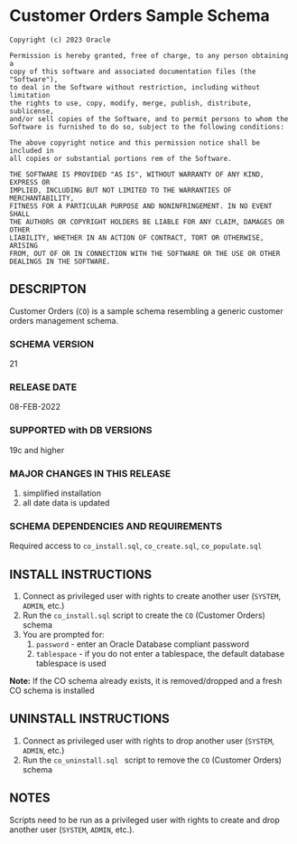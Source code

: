 # Customer Orders Sample Schema 

```
Copyright (c) 2023 Oracle

Permission is hereby granted, free of charge, to any person obtaining a
copy of this software and associated documentation files (the "Software"),
to deal in the Software without restriction, including without limitation
the rights to use, copy, modify, merge, publish, distribute, sublicense,
and/or sell copies of the Software, and to permit persons to whom the
Software is furnished to do so, subject to the following conditions:

The above copyright notice and this permission notice shall be included in
all copies or substantial portions rem of the Software.

THE SOFTWARE IS PROVIDED "AS IS", WITHOUT WARRANTY OF ANY KIND, EXPRESS OR
IMPLIED, INCLUDING BUT NOT LIMITED TO THE WARRANTIES OF MERCHANTABILITY,
FITNESS FOR A PARTICULAR PURPOSE AND NONINFRINGEMENT. IN NO EVENT SHALL
THE AUTHORS OR COPYRIGHT HOLDERS BE LIABLE FOR ANY CLAIM, DAMAGES OR OTHER
LIABILITY, WHETHER IN AN ACTION OF CONTRACT, TORT OR OTHERWISE, ARISING
FROM, OUT OF OR IN CONNECTION WITH THE SOFTWARE OR THE USE OR OTHER
DEALINGS IN THE SOFTWARE.
```

## DESCRIPTON

Customer Orders (`CO`) is a sample schema resembling a generic customer orders management schema.

### SCHEMA VERSION

21

### RELEASE DATE

08-FEB-2022

### SUPPORTED with DB VERSIONS

19c and higher

### MAJOR CHANGES IN THIS RELEASE

1. simplified installation
2. all date data is updated

### SCHEMA DEPENDENCIES AND REQUIREMENTS
 Required access to `co_install.sql`, `co_create.sql`, `co_populate.sql`

## INSTALL INSTRUCTIONS
1. Connect as privileged user with rights to create another user (`SYSTEM`, `ADMIN`, etc.)
2. Run the `co_install.sql` script to create the `CO` (Customer Orders) schema
3. You are prompted for:
    1. `password` - enter an Oracle Database compliant password
    2. `tablespace` - if you do not enter a tablespace, the default database tablespace is used

**Note:** If the CO schema already exists, it is removed/dropped and 
        a fresh CO schema is installed

## UNINSTALL INSTRUCTIONS

1. Connect as privileged user with rights to drop another user (`SYSTEM`, `ADMIN`, etc.)
2. Run the `co_uninstall.sql ` script to remove the `CO` (Customer Orders) schema

## NOTES
Scripts need to be run as a privileged user with rights to create and drop another user (`SYSTEM`, `ADMIN`, etc.).
